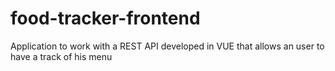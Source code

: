 # food-tracker-frontend
Application to work with a REST API developed in VUE that allows an user to have a track of his menu 

